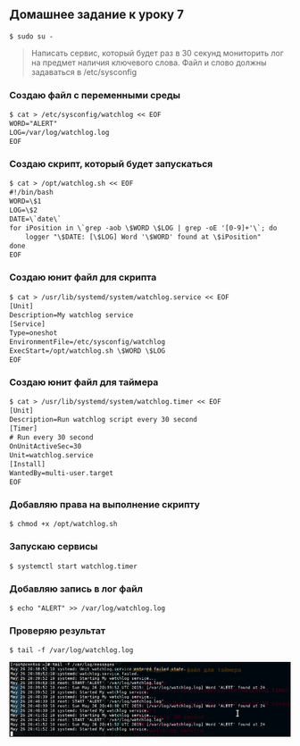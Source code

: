 
## Домашнее задание к уроку 7

```console
$ sudo su -
```

> Написать сервис, который будет раз в 30 секунд мониторить лог на предмет наличия ключевого слова. Файл и слово должны задаваться в /etc/sysconfig

### Создаю файл с переменными среды

```console
$ cat > /etc/sysconfig/watchlog << EOF
WORD="ALERT"
LOG=/var/log/watchlog.log
EOF
```

### Создаю скрипт, который будет запускаться

```console
$ cat > /opt/watchlog.sh << EOF
#!/bin/bash
WORD=\$1
LOG=\$2
DATE=\`date\`
for iPosition in \`grep -aob \$WORD \$LOG | grep -oE '[0-9]+'\`; do
    logger "\$DATE: [\$LOG] Word '\$WORD' found at \$iPosition"
done
EOF
```

### Создаю юнит файл для скрипта

```console
$ cat > /usr/lib/systemd/system/watchlog.service << EOF
[Unit]
Description=My watchlog service
[Service]
Type=oneshot
EnvironmentFile=/etc/sysconfig/watchlog
ExecStart=/opt/watchlog.sh \$WORD \$LOG
EOF
```

### Создаю юнит файл для таймера

```console
$ cat > /usr/lib/systemd/system/watchlog.timer << EOF
[Unit]
Description=Run watchlog script every 30 second
[Timer]
# Run every 30 second
OnUnitActiveSec=30
Unit=watchlog.service
[Install]
WantedBy=multi-user.target
EOF
```

### Добавляю права на выполнение скрипту

```console
$ chmod +x /opt/watchlog.sh
```

### Запускаю сервисы

```console
$ systemctl start watchlog.timer
```

### Добавляю запись в лог файл

```console
$ echo "ALERT" >> /var/log/watchlog.log
```

### Проверяю результат

```console
$ tail -f /var/log/watchlog.log
```

![](images/lesson7/Screenshot_20190526_234134.png)
